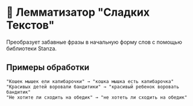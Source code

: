 # 🍬 Лемматизатор "Сладких Текстов"

Преобразует забавные фразы в начальную форму слов с помощью библиотеки Stanza.

## Примеры обработки
```text
"Кошек мышек ели капибарочки" → "кошка мышка есть капибарочка"
"Красивых детей воровали бандитики" → "красивый ребенок воровать бандитик"
"Не хотите ли сходить на обедик" → "не хотеть ли сходить на обедик"